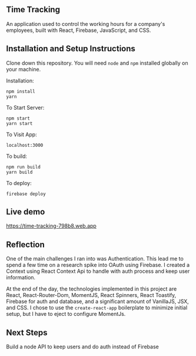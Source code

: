 ## Time Tracking

An application used to control the working hours for a company's employees, built with React, Firebase, JavaScript, and CSS.


## Installation and Setup Instructions

Clone down this repository. You will need `node` and `npm` installed globally on your machine.  

Installation:

`npm install`  
`yarn`

To Start Server:

`npm start`  
`yarn start`  

To Visit App:

`localhost:3000`  

To build:

`npm run build`  
`yarn build` 

To deploy: 

`firebase deploy`

## Live demo

https://time-tracking-798b8.web.app

## Reflection
One of the main challenges I ran into was Authentication. This lead me to spend a few time on a research spike into OAuth using Firebase. I created a Context using React Context Api to handle with auth process and keep user information.

At the end of the day, the technologies implemented in this project are React, React-Router-Dom, MomentJS, React Spinners, React Toastify, Firebase for auth and database, and a significant amount of VanillaJS, JSX, and CSS. I chose to use the `create-react-app` boilerplate to minimize initial setup, but I have to eject to configure MomentJs.

## Next Steps

Build a node API to keep users and do auth instead of Firebase
